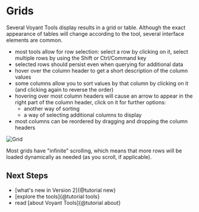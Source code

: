 # Grids

Several Voyant Tools display results in a grid or table. Although the exact appearance of tables will change according to the tool, several interface elements are common.

* most tools allow for row selection: select a row by clicking on it, select multiple rows by using the Shift or Ctrl/Command key
* selected rows should persist even when querying for additional data
* hover over the column header to get a short description of the column values
* some columns allow you to sort values by that column by clicking on it (and clicking again to reverse the order)
* hovering over most column headers will cause an arrow to appear in the right part of the column header, click on it for further options:
	* another way of sorting
	* a way of selecting additional columns to display
* most columns can be reordered by dragging and dropping the column headers

![Grid](imgs/ui/grids/grid.png)

Most grids have "infinite" scrolling, which means that more rows will be loaded dynamically as needed (as you scroll, if applicable).

## Next Steps

* [what's new in Version 2]{@tutorial new}
* [explore the tools]{@tutorial tools}
* read [about Voyant Tools]{@tutorial about}